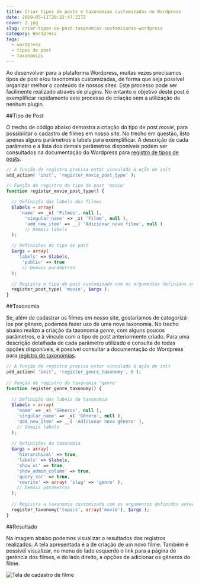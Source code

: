 ```yaml
---
title: Criar tipos de posts e taxonomias customizadas no Wordpress
date: 2019-05-11T20:22:47.227Z
cover: 2.jpg
slug: criar-tipos-de-post-taxonomias-customizadas-wordpress
category: Wordpress
tags:
  - wordpress
  - tipos de post
  - taxonomias
---
```


Ao desenvolver para a plataforma Wordpress, muitas vezes precisamos tipos de post e/ou taxonomias customizadas, de forma que seja possível organizar melhor o conteúdo de nossos sites. Este processo pode ser facilmente realizado através de plugins. No entanto o objetivo deste post é exemplificar rapidamente este processo de criação sem a utilização de nenhum plugin.

##Tipo de Post

O trecho de código abaixo demostra a criação do tipo de post *movie*, para possibilitar o cadastro de filmes em nosso site. No trecho em questão, listo apenas alguns parâmetros e labels para exemplificar. A descrição de cada parâmetro e a lista dos demais parâmetros disponíveis podem ser consultados na documentação do Wordpress para [registro de tipos de posts](https://codex.wordpress.org/Function_Reference/register_post_type).

```php
// A função de registro precisa estar vinculada à ação de init
add_action( 'init', 'register_movie_post_type' );

// Função de registro do tipo de post 'movie'
function register_movie_post_type() {

  // Definição das labels dos filmes
  $labels = array(
     'name' => _x( 'Filmes', null ),
	   'singular_name' => _x( 'Filme', null ),
	   'add_new_item' => __( 'Adicionar novo filme', null )
	   // Demais labels
  );

  // Definições do tipo de post
  $args = array(
    'labels' => $labels,
	  'public' => true
	  // Demais parâmetros
  );

  // Registra o tipo de post customizado com os argumentos definidos anteriormente
  register_post_type( 'movie', $args );
}
```

##Taxonomia

Se, além de cadastrar os filmes em nosso site, gostaríamos de categorizá-los por gênero, podemos fazer uso de uma nova taxonomia. No trecho abaixo realizo a criação da taxonomia *genre*, com alguns poucos parâmetros, e à vinculo com o tipo de post anteriormente criado. Para uma descrição detalhada de cada parâmetro utilizado e consulta de todas opções disponíveis, é possível consultar a documentação do Wordpress para [registro de taxonomias](https://codex.wordpress.org/Function_Reference/register_taxonomy).

```php
// A função de registro precisa estar vinculada à ação de init
add_action( 'init', 'register_genre_taxonomy', 0 );
 
// Função de registro da taxonomia 'genre' 
function register_genre_taxonomy() {
 
  // Definição das labels da taxonomia 
  $labels = array(
    'name' => _x( 'Gêneros', null ),
    'singular_name' => _x( 'Gênero', null ),
	'add_new_item' => __( 'Adicionar novo gênero' ),
	// Demais labels
  );    
 
  // Definições da taxonomia
  $args = array(
	'hierarchical' => true,
    'labels' => $labels,
    'show_ui' => true,
    'show_admin_column' => true,
    'query_var' => true,
    'rewrite' => array( 'slug' => 'genre' ),
	// Demais parâmetros
  );
 
  // Registra a taxonomia customizada com os argumentos definidos anteriormente e realiza o vínculo com o tipo de post 'movie'
  register_taxonomy('topics', array('movie'), $args ); 
}
```

##Resultado

Na imagem abaixo podemos visualizar o resultados dos registros realizados. A tela apresentada é a de criação de um novo filme. Também é possível visualizar, no menu do lado esquerdo o link para a página de gerência dos filmes, e do lado direito, a opções de adicionar os gêneros do filme.

![Tela de cadastro de filme](/assets/custom-post-type.png "Tela de cadastro de filme")